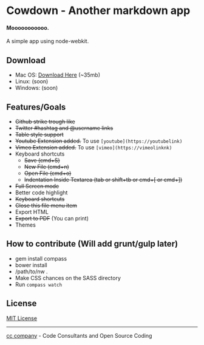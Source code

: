 # Cowdown - Another markdown app

#### Mooooooooooo.
A simple app using node-webkit.

## Download
* Mac OS: [Download Here](http://db.orangedox.com/neD5HdbCvpzjMoZva3/Cowdown.dmg) (~35mb)
* Linux: (soon)
* Windows: (soon)

## Features/Goals
* ~~Github strike trough like~~
* ~~Twitter #hashtag and @username links~~
* ~~Table style support~~
* ~~Youtube Extension added.~~ To use ```[youtube](https://youtubelink)```
* ~~Vimeo Extension added.~~ To use ```[vimeo](https://vimeolinknk)```
* Keyboard shortcuts
  * ~~Save (cmd+S)~~
  * ~~New File (cmd+n)~~
  * ~~Open File (cmd+o)~~
  * ~~Indentation Inside Textarea (tab or shift+tb or cmd+[ or cmd+])~~
* ~~Full Screen mode~~
* Better code highlight
* ~~Keyboard shortcuts~~
* ~~Close this file menu item~~
* Export HTML
* ~~Export to PDF~~ (You can print)
* Themes

## How to contribute (Will add grunt/gulp later)
* gem install compass
* bower install
* /path/to/nw .
* Make CSS chances on the SASS directory
* Run ```compass watch```

## License
[MIT License](http://djalmaaraujo.mit-license.org)

---------------------------
[cc company](http://nossomos.cc) - Code Consultants and Open Source Coding

